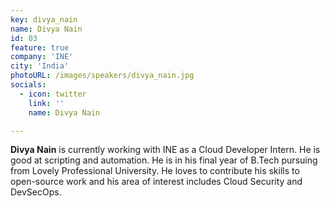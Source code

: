 ```yaml
---
key: divya_nain
name: Divya Nain
id: 03
feature: true
company: 'INE'
city: 'India'
photoURL: /images/speakers/divya_nain.jpg
socials:
  - icon: twitter
    link: ''
    name: Divya Nain

---
```

**Divya Nain** is currently working with INE as a Cloud Developer Intern. He is good at scripting and automation. He is in his final year of B.Tech pursuing from Lovely Professional University. He loves to contribute his skills to open-source work and his area of interest includes Cloud Security and DevSecOps.
